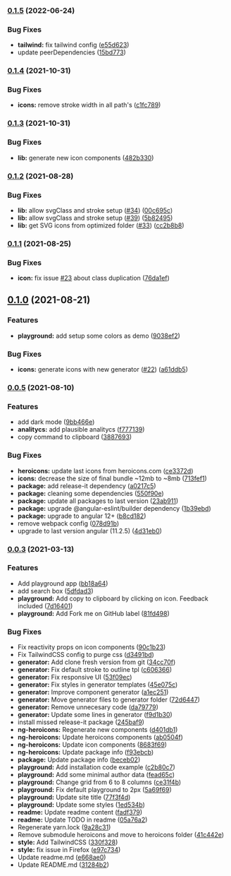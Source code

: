 ### [0.1.5](https://github.com/dimaslz/ng-heroicons/compare/0.1.4...0.1.5) (2022-06-24)


### Bug Fixes

* **tailwind:** fix tailwind config ([e55d623](https://github.com/dimaslz/ng-heroicons/commit/e55d623bdfcfa7978bd22caec87ba1f1e3eccafc))
* update peerDependencies ([15bd773](https://github.com/dimaslz/ng-heroicons/commit/15bd773a45859ffbc529282be0af006e733b5695))

### [0.1.4](https://github.com/dimaslz/ng-heroicons/compare/0.1.3...0.1.4) (2021-10-31)


### Bug Fixes

* **icons:** remove stroke width in all path's ([c1fc789](https://github.com/dimaslz/ng-heroicons/commit/c1fc789eb738b4830b7cf0fbaa54ead47995aa5f))

### [0.1.3](https://github.com/dimaslz/ng-heroicons/compare/0.1.2...0.1.3) (2021-10-31)


### Bug Fixes

* **lib:** generate new icon components ([482b330](https://github.com/dimaslz/ng-heroicons/commit/482b3309f2483eaa85b4ca8aab07d03832286708))

### [0.1.2](https://github.com/dimaslz/ng-heroicons/compare/0.1.1...0.1.2) (2021-08-28)


### Bug Fixes

* **lib:** allow svgClass and stroke setup ([#34](https://github.com/dimaslz/ng-heroicons/issues/34)) ([00c695c](https://github.com/dimaslz/ng-heroicons/commit/00c695c7a42ba77ffaa94213d6ba338787129730))
* **lib:** allow svgClass and stroke setup ([#39](https://github.com/dimaslz/ng-heroicons/issues/39)) ([5b82495](https://github.com/dimaslz/ng-heroicons/commit/5b82495741d072d9b3981b0f2425e911ae185616))
* **lib:** get SVG icons from optimized folder ([#33](https://github.com/dimaslz/ng-heroicons/issues/33)) ([cc2b8b8](https://github.com/dimaslz/ng-heroicons/commit/cc2b8b82a72c8d0e3fb5bbcd5f61078b4e57b68d))

### [0.1.1](https://github.com/dimaslz/ng-heroicons/compare/0.1.0...0.1.1) (2021-08-25)


### Bug Fixes

* **icon:** fix issue [#23](https://github.com/dimaslz/ng-heroicons/issues/23) about class duplication ([76da1ef](https://github.com/dimaslz/ng-heroicons/commit/76da1ef2d07b4d767ad871cb997b56130c826c44))

## [0.1.0](https://github.com/dimaslz/ng-heroicons/compare/0.0.5...0.1.0) (2021-08-21)


### Features

* **playground:** add setup some colors as demo ([9038ef2](https://github.com/dimaslz/ng-heroicons/commit/9038ef214194be13b3a9f46713bb867c03684802))


### Bug Fixes

* **icons:** generate icons with new generator ([#22](https://github.com/dimaslz/ng-heroicons/issues/22)) ([a61ddb5](https://github.com/dimaslz/ng-heroicons/commit/a61ddb56d5048b8e53b3f11bcdab40efb81dd72b))

### [0.0.5](https://github.com/dimaslz/ng-heroicons/compare/0.0.5...0.1.0) (2021-08-10)


### Features

* add dark mode ([9bb466e](https://github.com/dimaslz/ng-heroicons/commit/9bb466eb54cbde1bef8381856e7800735c057800))
* **analitycs:** add plausible analitycs ([f777139](https://github.com/dimaslz/ng-heroicons/commit/f7771398e341fb9a7f4a4940fdfc6c2052fc9c88))
* copy command to clipboard ([3887693](https://github.com/dimaslz/ng-heroicons/commit/38876939c54395f3719d7f612d0c79bb592be4e3))


### Bug Fixes

* **heroicons:** update last icons from heroicons.com ([ce3372d](https://github.com/dimaslz/ng-heroicons/commit/ce3372dc13d75bb8370ebaa207d19af1a7ba9d88))
* **icons:** decrease the size of final bundle ~12mb to ~8mb ([713fef1](https://github.com/dimaslz/ng-heroicons/commit/713fef1d204f38558fd0f513799987e8b12c0f68))
* **package:** add release-it dependency ([a0217c5](https://github.com/dimaslz/ng-heroicons/commit/a0217c516a2cc3608b199ecb3a95613e3550e60a))
* **package:** cleaning some dependencies ([550f90e](https://github.com/dimaslz/ng-heroicons/commit/550f90e7ed518379d8f966da4ead630812b75db9))
* **package:** update all packages to last version ([23ab911](https://github.com/dimaslz/ng-heroicons/commit/23ab911eb8375b009bcc883c2d4061d348cea06e))
* **package:** upgrade @angular-eslint/builder dependency ([1b39ebd](https://github.com/dimaslz/ng-heroicons/commit/1b39ebd632d2902b7c197885948718da75555b6e))
* **package:** upgrade to angular 12+ ([b8cd182](https://github.com/dimaslz/ng-heroicons/commit/b8cd1825dda666db03cc7b96d1c4c5f2934f2662))
* remove webpack config ([078d91b](https://github.com/dimaslz/ng-heroicons/commit/078d91b4f8c06aa43347c3217c572ac171b91901))
* upgrade to last version angular (11.2.5) ([4d31eb0](https://github.com/dimaslz/ng-heroicons/commit/4d31eb046596e95e60bb491411433561dd6751f0))

### [0.0.3](https://github.com/dimaslz/ng-heroicons/compare/0.0.5...0.1.0) (2021-03-13)


### Features

* Add playground app ([bb18a64](https://github.com/dimaslz/ng-heroicons/commit/bb18a643c8a598639b7d64db4c6ea759328c5085))
* add search box ([5dfdad3](https://github.com/dimaslz/ng-heroicons/commit/5dfdad34c9b183f34a93bdf31eea9ab1802a198c))
* **playground:** Add copy to clipboard by clicking on icon. Feedback included ([7d16401](https://github.com/dimaslz/ng-heroicons/commit/7d164015ad15b89e58e1c9d6a488cbb1806a78d1))
* **playground:** Add Fork me on GitHub label ([81fd498](https://github.com/dimaslz/ng-heroicons/commit/81fd498ed2ca69003c6dd09b88818a53671651c3))


### Bug Fixes

* Fix reactivity props on icon components ([90c1b23](https://github.com/dimaslz/ng-heroicons/commit/90c1b239f09ae5d53c70b93ea4b78779e1137015))
* Fix TailwindCSS config to purge css ([d3491bd](https://github.com/dimaslz/ng-heroicons/commit/d3491bde62a98c8af1579536a5f61c842c0ae9cb))
* **generator:** Add clone fresh version from git ([34cc70f](https://github.com/dimaslz/ng-heroicons/commit/34cc70f1446ad6aa0c5346231072548baa91bef0))
* **generator:** Fix default stroke to outline tpl ([c606366](https://github.com/dimaslz/ng-heroicons/commit/c606366907fcdbdf92b40529647a1ffee15c2b99))
* **generator:** Fix responsive UI ([53f09ec](https://github.com/dimaslz/ng-heroicons/commit/53f09ecc66f96eeb98e21a6ab8c946ac343f6749))
* **generator:** Fix styles in generator templates ([45e075c](https://github.com/dimaslz/ng-heroicons/commit/45e075cc1c3d15886868dccb4e3b7499482e1294))
* **generator:** Improve component generator ([a1ec251](https://github.com/dimaslz/ng-heroicons/commit/a1ec25158e58a04c0b7f7dd905fdfb56b388cc57))
* **generator:** Move generator files to generator folder ([72d6447](https://github.com/dimaslz/ng-heroicons/commit/72d64475a549bc56dada75013568c774b1ea8d35))
* **generator:** Remove unnecesary code ([da79779](https://github.com/dimaslz/ng-heroicons/commit/da7977988b1f797fdc9baf6be366861fcae50d21))
* **generator:** Update some lines in generator ([f9d1b30](https://github.com/dimaslz/ng-heroicons/commit/f9d1b3080ccf866d31c1525cb9d7ea981f31ba67))
* install missed release-it package ([245baf9](https://github.com/dimaslz/ng-heroicons/commit/245baf94cbe7c68797e5e32beaa947cd091c5841))
* **ng-heroicons:** Regenerate new components ([d401db1](https://github.com/dimaslz/ng-heroicons/commit/d401db1806350fe13e926c9fe57defe4f31d5385))
* **ng-heroicons:** Update heroicons components ([ab0504f](https://github.com/dimaslz/ng-heroicons/commit/ab0504f787fd8ff0e3428777693a9900c8d0bd91))
* **ng-heroicons:** Update icon components ([8683f69](https://github.com/dimaslz/ng-heroicons/commit/8683f6917c61dc807876e4de6cc92c8a09be2e62))
* **ng-heroicons:** Update package info ([f93ebcb](https://github.com/dimaslz/ng-heroicons/commit/f93ebcbeeb42353674bf2e97fd63b95b99a73d03))
* **package:** Update package info ([beceb02](https://github.com/dimaslz/ng-heroicons/commit/beceb02d67b2f1d1d7ec733560ea20f6e894698c))
* **playground:** Add installation code example ([c2b80c7](https://github.com/dimaslz/ng-heroicons/commit/c2b80c7f4eeba73a555a008a2406b459bdfd5ab5))
* **playground:** Add some minimal author data ([fead65c](https://github.com/dimaslz/ng-heroicons/commit/fead65c6c0104795700a584a389f049c60ecf3d3))
* **playground:** Change grid from 6 to 8 columns ([ce31f4b](https://github.com/dimaslz/ng-heroicons/commit/ce31f4b6a75cfe92d1ac5e7c9cedb8c969973eb9))
* **playground:** Fix default playground to 2px ([5a69f69](https://github.com/dimaslz/ng-heroicons/commit/5a69f699f8e85f0a0fe4ef9976b882d4b366bbeb))
* **playground:** Update site title ([77f3f4d](https://github.com/dimaslz/ng-heroicons/commit/77f3f4d1c5a98f0ff18f91955f82334bb27aeeaf))
* **playground:** Update some styles ([1ed534b](https://github.com/dimaslz/ng-heroicons/commit/1ed534bf9446837ee64a498799f7ffdd04e58bbd))
* **readme:** Update readme content ([fadf379](https://github.com/dimaslz/ng-heroicons/commit/fadf37948503844ea165c42500c783943ac5d91b))
* **readme:** Update TODO in readme ([05a76a2](https://github.com/dimaslz/ng-heroicons/commit/05a76a2abe4e77130f8eb6bf55f754b490613e62))
* Regenerate yarn.lock ([9a28c31](https://github.com/dimaslz/ng-heroicons/commit/9a28c316f4349009a1c2c1e60e5f04ec58eb1fa9))
* Remove submodule heroicons and move to heroicons folder ([41c442e](https://github.com/dimaslz/ng-heroicons/commit/41c442ed7d8abe78b91e938e84beef73c3348b81))
* **style:** Add TailwindCSS ([330f328](https://github.com/dimaslz/ng-heroicons/commit/330f3284b9b29246bd8f0e40a59ef2075dc3517f))
* **style:** fix issue in Firefox ([e97c734](https://github.com/dimaslz/ng-heroicons/commit/e97c734dc404a80b6875355647d8a9cc02b7889c))
* Update readme.md ([e668ae0](https://github.com/dimaslz/ng-heroicons/commit/e668ae0461cfd2087ba9adc9de7c85f07c5b371c))
* Update README.md ([31284b2](https://github.com/dimaslz/ng-heroicons/commit/31284b2c0f19b22743fbb0d4fc03f11849438a39))

